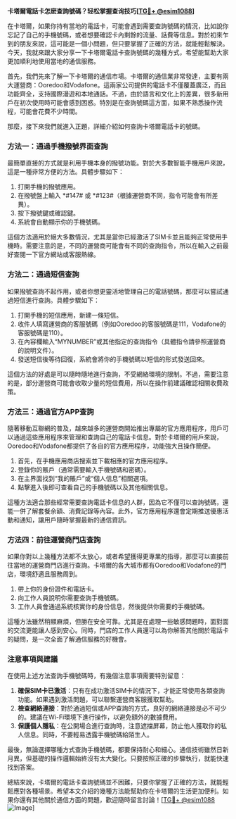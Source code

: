 **卡塔爾電話卡怎麽查詢號碼？轻松掌握查询技巧[[TG💪+ @esim1088](https://t.me/s/esim1088)]**

在卡塔爾，如果你持有當地的電話卡，可能會遇到需要查詢號碼的情況，比如說你忘記了自己的手機號碼，或者想要確認卡內剩餘的流量、話費等信息。對於初來乍到的朋友來說，這可能是一個小問題，但只要掌握了正確的方法，就能輕鬆解決。今天，我就來跟大家分享一下卡塔爾電話卡查詢號碼的幾種方式，希望能幫助大家更加順利地使用當地的通信服務。

首先，我們先來了解一下卡塔爾的通信市場。卡塔爾的通信業非常發達，主要有兩大運營商：Ooredoo和Vodafone。這兩家公司提供的電話卡不僅覆蓋廣泛，而且功能齊全，支持國際漫遊和本地通話。不過，由於語言和文化上的差異，很多新用戶在初次使用時可能會感到困惑。特別是在查詢號碼這方面，如果不熟悉操作流程，可能會花費不少時間。

那麼，接下來我們就進入正題，詳細介紹如何查詢卡塔爾電話卡的號碼。

### 方法一：通過手機撥號界面查詢

最簡單直接的方式就是利用手機本身的撥號功能。對於大多數智能手機用戶來說，這是一種非常方便的方法。具體步驟如下：

1. 打開手機的撥號應用。
2. 在撥號盤上輸入 *#147# 或 *#123#（根據運營商不同，指令可能會有所差異）。
3. 按下撥號鍵或確認鍵。
4. 系統會自動顯示你的手機號碼。

這個方法適用於絕大多數情況，尤其是當你已經激活了SIM卡並且能夠正常使用手機時。需要注意的是，不同的運營商可能會有不同的查詢指令，所以在輸入之前最好查閱一下官方網站或客服熱線。

### 方法二：通過短信查詢

如果撥號查詢不起作用，或者你想更靈活地管理自己的電話號碼，那麼可以嘗試通過短信進行查詢。具體步驟如下：

1. 打開手機的短信應用，新建一條短信。
2. 收件人填寫運營商的客服號碼（例如Ooredoo的客服號碼是111，Vodafone的客服號碼是110）。
3. 在內容欄輸入“MYNUMBER”或其他指定的查詢指令（具體指令請參照運營商的說明文件）。
4. 發送短信後等待回復，系統會將你的手機號碼以短信的形式發送回來。

這個方法的好處是可以隨時隨地進行查詢，不受網絡環境的限制。不過，需要注意的是，部分運營商可能會收取少量的短信費用，所以在操作前建議確認相關收費政策。

### 方法三：通過官方APP查詢

隨著移動互聯網的普及，越來越多的運營商開始推出專屬的官方應用程序，用戶可以通過這些應用程序來管理和查詢自己的電話卡信息。對於卡塔爾的用戶來說，Ooredoo和Vodafone都提供了各自的官方應用程序，功能強大且操作簡便。

1. 首先，在手機應用商店搜索並下載相應的官方應用程序。
2. 登錄你的賬戶（通常需要輸入手機號碼和密碼）。
3. 在主界面找到“我的賬戶”或“個人信息”相關選項。
4. 點擊進入後即可查看自己的手機號碼以及其他相關信息。

這種方法適合那些經常需要查詢電話卡信息的人群，因為它不僅可以查詢號碼，還能一併了解套餐余額、消費記錄等內容。此外，官方應用程序還會定期推送優惠活動和通知，讓用戶隨時掌握最新的通信資訊。

### 方法四：前往運營商門店查詢

如果你對以上幾種方法都不太放心，或者希望獲得更專業的指導，那麼可以直接前往當地的運營商門店進行查詢。卡塔爾的各大城市都有Ooredoo和Vodafone的門店，環境舒適且服務周到。

1. 帶上你的身份證件和電話卡。
2. 向工作人員說明你需要查詢手機號碼。
3. 工作人員會通過系統核實你的身份信息，然後提供你需要的手機號碼。

這種方法雖然稍顯麻煩，但勝在安全可靠。尤其是在處理一些敏感問題時，面對面的交流更能讓人感到安心。同時，門店的工作人員還可以為你解答其他關於電話卡的疑問，是一次全面了解通信服務的好機會。

### 注意事項與建議

在使用上述方法查詢手機號碼時，有幾個注意事項需要特別留意：

1. **確保SIM卡已激活**：只有在成功激活SIM卡的情況下，才能正常使用各類查詢功能。如果遇到激活問題，可以聯繫運營商客服獲取幫助。
2. **檢查網絡連接**：對於通過短信或APP查詢的方式，良好的網絡連接是必不可少的。建議在Wi-Fi環境下進行操作，以避免額外的數據費用。
3. **保護個人隱私**：在公開場合進行查詢時，注意遮擋屏幕，防止他人獲取你的私人信息。同時，不要輕易透露手機號碼給陌生人。

最後，無論選擇哪種方式查詢手機號碼，都要保持耐心和細心。通信技術雖然日新月異，但基礎的操作邏輯始終沒有太大變化。只要按照正確的步驟執行，就能快速找到答案。

總結來說，卡塔爾的電話卡查詢號碼並不困難，只要你掌握了正確的方法，就能輕鬆應對各種場景。希望本文介紹的幾種方法能幫助你在卡塔爾的生活更加便利。如果你還有其他關於通信方面的問題，歡迎隨時留言討論！[[TG💪+ @esim1088](https://t.me/s/esim1088) ![Image](https://i.postimg.cc/4NQfJmqS/Snipaste-2025-05-13-00-14-12.png)]